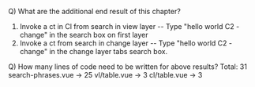 Q) What are the additional end result of this chapter?

1. Invoke a ct in Cl from search in view layer
   -- Type "hello world C2 - change" in the search box on first layer
2. Invoke a ct from search in change layer
   -- Type "hello world C2 - change" in the change layer tabs search box.

Q) How many lines of code need to be written for above results?
Total: 31
search-phrases.vue -> 25
vl/table.vue -> 3
cl/table.vue -> 3
